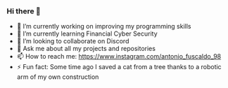 ### Hi there 👋

<!--
**Anon20198/anon20198** is a ✨ _special_ ✨ repository because its `README.md` (this file) appears on your GitHub profile.

Here are some ideas to get you started:
-->

- 🔭 I’m currently working on improving my programming skills
- 🌱 I’m currently learning Financial Cyber Security
- 👯 I’m looking to collaborate on Discord
- 💬 Ask me about all my projects and repositories
- 📫 How to reach me: https://www.instagram.com/antonio_fuscaldo_98
- ⚡ Fun fact: 
Some time ago I saved a cat from a tree thanks to a robotic arm of my own construction

